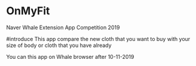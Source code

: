 # OnMyFit
Naver Whale Extension App Competition 2019

#introduce
This app compare the new cloth that you want to buy with your size of body or cloth that you have already

You can this app on Whale browser after 10-11-2019
